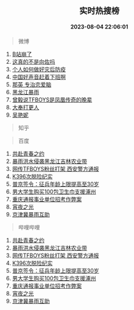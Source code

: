 <div align="center"><h2>实时热搜榜</h2><h4>2023-08-04 22:06:01</h4></div>

> 微博  

1. [B站崩了](https://s.weibo.com/weibo?q=B%E7%AB%99%E5%B4%A9%E4%BA%86&t=31&band_rank=1&Refer=top)<br />
2. [这真的不是向佐吗](https://s.weibo.com/weibo?q=%23%E8%BF%99%E7%9C%9F%E7%9A%84%E4%B8%8D%E6%98%AF%E5%90%91%E4%BD%90%E5%90%97%23&t=31&band_rank=2&Refer=top)<br />
3. [个人如何做好灾后防疫](https://s.weibo.com/weibo?q=%23%E4%B8%AA%E4%BA%BA%E5%A6%82%E4%BD%95%E5%81%9A%E5%A5%BD%E7%81%BE%E5%90%8E%E9%98%B2%E7%96%AB%23&t=31&band_rank=3&Refer=top)<br />
4. [中国好声音赶着下班啊](https://s.weibo.com/weibo?q=%E4%B8%AD%E5%9B%BD%E5%A5%BD%E5%A3%B0%E9%9F%B3%E8%B5%B6%E7%9D%80%E4%B8%8B%E7%8F%AD%E5%95%8A&t=31&band_rank=4&Refer=top)<br />
5. [那英 专治恋爱脑](https://s.weibo.com/weibo?q=%E9%82%A3%E8%8B%B1%20%E4%B8%93%E6%B2%BB%E6%81%8B%E7%88%B1%E8%84%91&t=31&band_rank=5&Refer=top)<br />
6. [黑龙江暴雨](https://s.weibo.com/weibo?q=%E9%BB%91%E9%BE%99%E6%B1%9F%E6%9A%B4%E9%9B%A8&t=31&band_rank=6&Refer=top)<br />
7. [曾毅说TFBOYS是凤凰传奇的晚辈](https://s.weibo.com/weibo?q=%23%E6%9B%BE%E6%AF%85%E8%AF%B4TFBOYS%E6%98%AF%E5%87%A4%E5%87%B0%E4%BC%A0%E5%A5%87%E7%9A%84%E6%99%9A%E8%BE%88%23&t=31&band_rank=7&Refer=top)<br />
8. [大奉打更人](https://s.weibo.com/weibo?q=%E5%A4%A7%E5%A5%89%E6%89%93%E6%9B%B4%E4%BA%BA&t=31&band_rank=8&Refer=top)<br />
9. [吴艳妮](https://s.weibo.com/weibo?q=%E5%90%B4%E8%89%B3%E5%A6%AE&t=31&band_rank=9&Refer=top)<br />

> 知乎  


> 百度  

1. [共赴青春之约](https://www.baidu.com/s?wd=%E5%85%B1%E8%B5%B4%E9%9D%92%E6%98%A5%E4%B9%8B%E7%BA%A6&sa=fyb_news&rsv_dl=fyb_news)<br />
2. [暴雨洪水侵袭黑龙江吉林农业带](https://www.baidu.com/s?wd=%E6%9A%B4%E9%9B%A8%E6%B4%AA%E6%B0%B4%E4%BE%B5%E8%A2%AD%E9%BB%91%E9%BE%99%E6%B1%9F%E5%90%89%E6%9E%97%E5%86%9C%E4%B8%9A%E5%B8%A6&sa=fyb_news&rsv_dl=fyb_news)<br />
3. [网传TFBOYS粉丝打架 西安警方通报](https://www.baidu.com/s?wd=%E7%BD%91%E4%BC%A0TFBOYS%E7%B2%89%E4%B8%9D%E6%89%93%E6%9E%B6+%E8%A5%BF%E5%AE%89%E8%AD%A6%E6%96%B9%E9%80%9A%E6%8A%A5&sa=fyb_news&rsv_dl=fyb_news)<br />
4. [K396次脱险纪实](https://www.baidu.com/s?wd=K396%E6%AC%A1%E8%84%B1%E9%99%A9%E7%BA%AA%E5%AE%9E&sa=fyb_news&rsv_dl=fyb_news)<br />
5. [普京签令：征兵年龄上限提高至30岁](https://www.baidu.com/s?wd=%E6%99%AE%E4%BA%AC%E7%AD%BE%E4%BB%A4%EF%BC%9A%E5%BE%81%E5%85%B5%E5%B9%B4%E9%BE%84%E4%B8%8A%E9%99%90%E6%8F%90%E9%AB%98%E8%87%B330%E5%B2%81&sa=fyb_news&rsv_dl=fyb_news)<br />
6. [男大学生购买100包卫生巾支援涿州](https://www.baidu.com/s?wd=%E7%94%B7%E5%A4%A7%E5%AD%A6%E7%94%9F%E8%B4%AD%E4%B9%B0100%E5%8C%85%E5%8D%AB%E7%94%9F%E5%B7%BE%E6%94%AF%E6%8F%B4%E6%B6%BF%E5%B7%9E&sa=fyb_news&rsv_dl=fyb_news)<br />
7. [重庆通报事业单位招考作弊案](https://www.baidu.com/s?wd=%E9%87%8D%E5%BA%86%E9%80%9A%E6%8A%A5%E4%BA%8B%E4%B8%9A%E5%8D%95%E4%BD%8D%E6%8B%9B%E8%80%83%E4%BD%9C%E5%BC%8A%E6%A1%88&sa=fyb_news&rsv_dl=fyb_news)<br />
8. [宵夜之光](https://www.baidu.com/s?wd=%E5%AE%B5%E5%A4%9C%E4%B9%8B%E5%85%89&sa=fyb_news&rsv_dl=fyb_news)<br />
9. [京津冀暴雨互助](https://www.baidu.com/s?wd=%E4%BA%AC%E6%B4%A5%E5%86%80%E6%9A%B4%E9%9B%A8%E4%BA%92%E5%8A%A9&sa=fyb_news&rsv_dl=fyb_news)<br />

> 哔哩哔哩  

1. [共赴青春之约](https://www.baidu.com/s?wd=%E5%85%B1%E8%B5%B4%E9%9D%92%E6%98%A5%E4%B9%8B%E7%BA%A6&sa=fyb_news&rsv_dl=fyb_news)<br />
2. [暴雨洪水侵袭黑龙江吉林农业带](https://www.baidu.com/s?wd=%E6%9A%B4%E9%9B%A8%E6%B4%AA%E6%B0%B4%E4%BE%B5%E8%A2%AD%E9%BB%91%E9%BE%99%E6%B1%9F%E5%90%89%E6%9E%97%E5%86%9C%E4%B8%9A%E5%B8%A6&sa=fyb_news&rsv_dl=fyb_news)<br />
3. [网传TFBOYS粉丝打架 西安警方通报](https://www.baidu.com/s?wd=%E7%BD%91%E4%BC%A0TFBOYS%E7%B2%89%E4%B8%9D%E6%89%93%E6%9E%B6+%E8%A5%BF%E5%AE%89%E8%AD%A6%E6%96%B9%E9%80%9A%E6%8A%A5&sa=fyb_news&rsv_dl=fyb_news)<br />
4. [K396次脱险纪实](https://www.baidu.com/s?wd=K396%E6%AC%A1%E8%84%B1%E9%99%A9%E7%BA%AA%E5%AE%9E&sa=fyb_news&rsv_dl=fyb_news)<br />
5. [普京签令：征兵年龄上限提高至30岁](https://www.baidu.com/s?wd=%E6%99%AE%E4%BA%AC%E7%AD%BE%E4%BB%A4%EF%BC%9A%E5%BE%81%E5%85%B5%E5%B9%B4%E9%BE%84%E4%B8%8A%E9%99%90%E6%8F%90%E9%AB%98%E8%87%B330%E5%B2%81&sa=fyb_news&rsv_dl=fyb_news)<br />
6. [男大学生购买100包卫生巾支援涿州](https://www.baidu.com/s?wd=%E7%94%B7%E5%A4%A7%E5%AD%A6%E7%94%9F%E8%B4%AD%E4%B9%B0100%E5%8C%85%E5%8D%AB%E7%94%9F%E5%B7%BE%E6%94%AF%E6%8F%B4%E6%B6%BF%E5%B7%9E&sa=fyb_news&rsv_dl=fyb_news)<br />
7. [重庆通报事业单位招考作弊案](https://www.baidu.com/s?wd=%E9%87%8D%E5%BA%86%E9%80%9A%E6%8A%A5%E4%BA%8B%E4%B8%9A%E5%8D%95%E4%BD%8D%E6%8B%9B%E8%80%83%E4%BD%9C%E5%BC%8A%E6%A1%88&sa=fyb_news&rsv_dl=fyb_news)<br />
8. [宵夜之光](https://www.baidu.com/s?wd=%E5%AE%B5%E5%A4%9C%E4%B9%8B%E5%85%89&sa=fyb_news&rsv_dl=fyb_news)<br />
9. [京津冀暴雨互助](https://www.baidu.com/s?wd=%E4%BA%AC%E6%B4%A5%E5%86%80%E6%9A%B4%E9%9B%A8%E4%BA%92%E5%8A%A9&sa=fyb_news&rsv_dl=fyb_news)<br />
